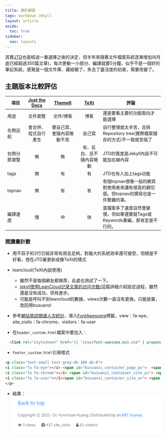 ```yaml
---
title: 關於網頁
tags: markdown Jekyll
layout: article
aside:
  toc: true
sidebar:
  nav: layouts
---
```


其實[JTD][JTD]也是經過一番選擇之後的決定，但半年來隨著文件檔案系統逐漸增加(6月底已經超過350篇文章)，每次更動一小部分、編譯就要5分鐘，似乎不是一個好的筆記系統，感覺是一個文件庫、藏經閣了，失去了靈活度的初衷，需要改變了。


[JTD]: <https://just-the-docs.github.io/just-the-docs> "Focus on writing good documentation. Just the Docs gives your documentation a jumpstart with a responsive Jekyll theme that is easily customizable and hosted on GitHub Pages."

## 主題版本比較評估

|項目|[Just the Docs](https://just-the-docs.github.io/just-the-docs/)|[Theme6](https://idratherbewriting.com/documentation-theme-jekyll/index.html)|[TeXt](https://tianqi.name/jekyll-TeXt-theme/)|評論|
|-|:-:|:-:|:-:|-|
|用途|文件瀏覽|文件/博客|博客|還是要看主要的功能取向才能選擇|
|左側巡航|會合併、程式自行產生|要自己寫、會隨內容捲動不見|自己寫|自行整理就太辛苦，且與Repository tree(實際檔案儲存的方式)不一致就苦惱了|
|右側分節瀏覽|無|無|有、反白、且不隨內容捲動|JTD的寬度是Jekyll內設不可能加右線內容|
|tags|無|有|有|JTD也有人加上tags功能|
|topnav|無|有|有|有個topnav很像一般的網頁對使用者來講有很高的親切感。但topnav的撰寫也是一件繁雜的事。|
|編譯速度|慢|中|快|當檔案多了速度自然會變慢，但如果還要就Tags或Keywords重編，那肯定是不行的。|


### 閱讀量計數
- 用不蒜子的2行已經非常有用且足夠，對龐大的系統效率還可接受，但總是不好看，想在JTD裏更新成像TeXt的樣式
- leancloud(TeXt內設使用)
  - 雖然不是每個網友都推荐，此處也測試了一下。  
  - [jekyll使用LeanCloud记录文章的访问次数/](https://priesttomb.github.io/%E6%97%A5%E5%B8%B8/2017/11/06/jekyll使用LeanCloud记录文章的访问次数/)這篇詳細介紹設定過程，雖然還是沒有成功，但有進步。
  - 可能是呼叫不到leancloud的數據，views次數一直沒有更換。只能放棄，改回用busuanzi
- 參考[網站來訪閱讀人次統計](https://sinotec2.github.io/Focus-on-Air-Quality/utilities/Graphics/HTML/ReadVisitCounts/)，導入[FontAwesome](https://fontawesome.com/)標籤，view：fa-eye、site_visits：fa-chrome、visitors：fa-user

- 在`header_custom.html`檔案中要加入：

```html
  <link rel="stylesheet" href="{{ "/css/font-awesome.min.css" | prepend: site.baseurl | prepend: site.url }}">
```
- `footer_custom.html`引用樣式

```html
<p class="text-small text-grey-dk-100 mb-0">
<i class="fa fa-eye"></i> <span id="busuanzi_container_page_pv">  <span id="busuanzi_value_page_pv"> </span>  views &emsp;</span>
<i class="fa fa-chrome"></i> <span id="busuanzi_container_site_pv"> <span id="busuanzi_value_site_pv"> </span>  site_visits &emsp;</span>
<i class="fa fa-user"></i><span id="busuanzi_container_site_uv"> <span id="busuanzi_value_site_uv"></span> visitors</span>
</p>
```
- 結果：![fa-eye.PNG](https://github.com/sinotec2/Focus-on-Air-Quality/raw/main/assets/images/fa-eye.PNG)
